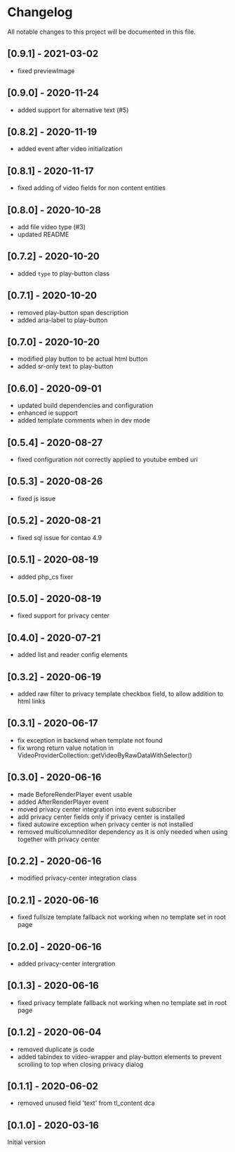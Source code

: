 # Changelog
All notable changes to this project will be documented in this file.

## [0.9.1] - 2021-03-02
- fixed previewImage

## [0.9.0] - 2020-11-24
- added support for alternative text (#5)

## [0.8.2] - 2020-11-19
- added event after video initialization 

## [0.8.1] - 2020-11-17
- fixed adding of video fields for non content entities 

## [0.8.0] - 2020-10-28
- add file video type (#3)
- updated README

## [0.7.2] - 2020-10-20
- added `type` to play-button class

## [0.7.1] - 2020-10-20
- removed play-button span description
- added aria-label to play-button

## [0.7.0] - 2020-10-20
- modified play button to be actual html button
- added sr-only text to play-button

## [0.6.0] - 2020-09-01
- updated build dependencies and configuration
- enhanced ie support
- added template comments when in dev mode

## [0.5.4] - 2020-08-27
- fixed configuration not correctly applied to youtube embed uri

## [0.5.3] - 2020-08-26
- fixed js issue

## [0.5.2] - 2020-08-21
- fixed sql issue for contao 4.9

## [0.5.1] - 2020-08-19
- added php_cs fixer

## [0.5.0] - 2020-08-19
- fixed support for privacy center

## [0.4.0] - 2020-07-21
- added list and reader config elements

## [0.3.2] - 2020-06-19
- added raw filter to privacy template checkbox field, to allow addition to html links

## [0.3.1] - 2020-06-17
- fix exception in backend when template not found
- fix wrong return value notation in VideoProviderCollection::getVideoByRawDataWithSelector()

## [0.3.0] - 2020-06-16
- made BeforeRenderPlayer event usable
- added AfterRenderPlayer event
- moved privacy center integration into event subscriber
- add privacy center fields only if privacy center is installed
- fixed autowire exception when privacy center is not installed
- removed multicolumneditor dependency as it is only needed when using together with privacy center

## [0.2.2] - 2020-06-16
- modified privacy-center integration class

## [0.2.1] - 2020-06-16
- fixed fullsize template fallback not working when no template set in root page

## [0.2.0] - 2020-06-16
- added privacy-center intergration

## [0.1.3] - 2020-06-16
- fixed privacy template fallback not working when no template set in root page

## [0.1.2] - 2020-06-04
- removed duplicate js code
- added tabindex to video-wrapper and play-button elements to prevent scrolling to top when closing privacy dialog

## [0.1.1] - 2020-06-02
- removed unused field 'text' from tl_content dca

## [0.1.0] - 2020-03-16

Initial version

